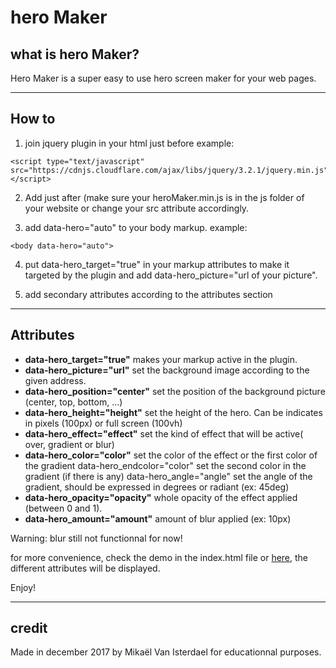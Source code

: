# hero Maker

## what is hero Maker?
Hero Maker is a super easy to use hero screen maker for your web pages.

----
## How to
1. join jquery plugin in your html just before </body>
example:
```
<script type="text/javascript" src="https://cdnjs.cloudflare.com/ajax/libs/jquery/3.2.1/jquery.min.js"></script>
```

2. Add just after <script type="text/javascript" src="js/heroMaker.min.js"></script> (make sure your heroMaker.min.js is in the js folder of your website or change your src attribute accordingly.

3. add data-hero="auto" to your body markup.
example:
```
<body data-hero="auto">
```

4. put data-hero_target="true" in your markup attributes to make it targeted by the plugin and add data-hero_picture="url of your picture".

5. add secondary attributes according to the attributes section

----
## Attributes

- **data-hero_target="true"**
makes your markup active in the plugin.
- **data-hero_picture="url"**
set the background image according to the given address.
- **data-hero_position="center"**
set the position of the background picture (center, top, bottom, ...)
- **data-hero_height="height"**
set the height of the hero.
Can be indicates in pixels (100px) or full screen (100vh)
- **data-hero_effect="effect"**
set the kind of effect that will be active( over, gradient or blur)
- **data-hero_color="color"**
set the color of the effect or the first color of the gradient
data-hero_endcolor="color"
set the second color in the gradient (if there is any)
data-hero_angle="angle"
set the angle of the gradient, should be expressed in degrees or radiant (ex: 45deg)
- **data-hero_opacity="opacity"**
whole opacity of the effect applied (between 0 and 1).
- **data-hero_amount="amount"**
amount of blur applied (ex: 10px)

Warning: blur still not functionnal for now!

for more convenience, check the demo in the index.html file or [here](http://cepegra-labs.be/webdesign/2017/mvani/heroMaker/), the different attributes will be displayed.


Enjoy!

----
## credit

Made in december 2017 by Mikaël Van Isterdael for educationnal purposes.
